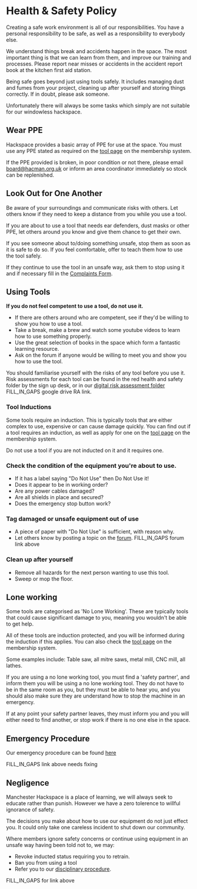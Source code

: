 # Health & Safety Policy

Creating a safe work environment is all of our responsibilities. You have a personal responsibility to be safe, as well as a responsibility to everybody else.

We understand things break and accidents happen in the space. The most important thing is that we can learn from them, and improve our training and processes. Please report near misses or accidents in the accident report book at the kitchen first aid station.

Being safe goes beyond just using tools safely. It includes managing dust and fumes from your project, cleaning up after yourself and storing things correctly. If in doubt, please ask someone.

Unfortunately there will always be some tasks which simply are not suitable for our windowless hackspace.

## Wear PPE
Hackspace provides a basic array of PPE for use at the space. You must use any PPE stated as required on the [tool page](https://members.hacman.org.uk/equipment) on the membership system.

If the PPE provided is broken, in poor condition or not there, please email board@hacman.org.uk or inform an area coordinator immediately so stock can be replenished.

## Look Out for One Another
Be aware of your surroundings and communicate risks with others. Let others know if they need to keep a distance from you while you use a tool.

If you are about to use a tool that needs ear defenders, dust masks or other PPE, let others around you know and give them chance to get their own.

If you see someone about to/doing something unsafe, stop them as soon as it is safe to do so. If you feel comfortable, offer to teach them how to use the tool safely.

If they continue to use the tool in an unsafe way, ask them to stop using it and if necessary fill in the  [Complaints Form](https://forms.gle/HC2xJrz1XcXx4W1w7).


## Using Tools
**If you do not feel competent to use a tool, do not use it.**
 * If there are others around who are competent, see if they'd be willing to show you how to use a tool.
 * Take a break, make a brew and watch some youtube videos to learn how to use something properly.
 * Use the great selection of books in the space which form a fantastic learning resource.
 * Ask on the forum if anyone would be willing to meet you and show you how to use the tool.

 You should familiarise yourself with the risks of any tool before you use it. Risk assessments for each tool can be found in the red health and safety folder by the sign up desk, or in our [digital risk assessment folder](google_drive)
 FILL_IN_GAPS google drive RA link.

### Tool Inductions
Some tools require an induction. This is typically tools that are either complex to use, expensive or can cause damage quickly. You can find out if a tool requires an induction, as well as apply for one on the [tool page](https://members.hacman.org.uk/equipment) on the membership system.

Do not use a tool if you are not inducted on it and it requires one.

### Check the condition of the equipment you're about to use.
* If it has a label saying "Do Not Use" then Do Not Use it!
* Does it appear to be in working order?
* Are any power cables damaged? 
* Are all shields in place and secured?
* Does the emergency stop button work?

### Tag damaged or unsafe equipment out of use
* A piece of paper with "Do Not Use" is sufficient, with reason why.
* Let others know by posting a topic on the [forum](https://list.hacman.org.uk/).
FILL_IN_GAPS forum link above

### Clean up after yourself
* Remove all hazards for the next person wanting to use this tool.
* Sweep or mop the floor.

## Lone working
Some tools are categorised as 'No Lone Working'. These are typically tools that could cause significant damage to you, meaning you wouldn't be able to get help.

All of these tools are induction protected, and you will be informed during the induction if this applies. You can also check the [tool page](https://members.hacman.org.uk/equipment) on the membership system.

Some examples include: Table saw, all mitre saws, metal mill, CNC mill, all lathes.

If you are using a no lone working tool, you must find a 'safety partner', and inform them you will be using a no lone working tool. They do not have to be in the same room as you, but they must be able to hear you, and you should also make sure they are understand how to stop the machine in an emergency.

If at any point your safety partner leaves, they must inform you and you will either need to find another, or stop work if there is no one else in the space.

## Emergency Procedure
Our emergency procedure can be found [here](https://docs.hacman.org.uk/)

FILL_IN_GAPS
link above needs fixing


## Negligence
Manchester Hackspace is a place of learning, we will always seek to educate rather than punish. However we have a zero tolerence to willful ignorance of safety.

The decisions you make about how to use our equipment do not just effect you. It could only take one careless incident to shut down our community.

Where members ignore safety concerns or continue using equipment in an unsafe way having been told not to, we may:
* Revoke inducted status requiring you to retrain.
* Ban you from using a tool
* Refer you to our [disciplinary procedure](https://docs.hacman.org.uk/).

FILL_IN_GAPS for link above